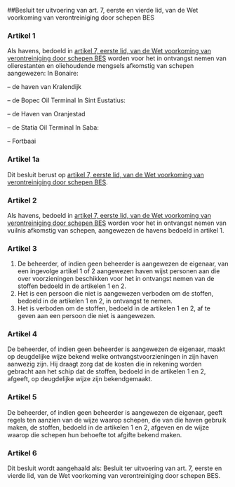<meta http-equiv='Content-Type' content='text/html; charset=utf-8' />

##Besluit ter uitvoering van art. 7, eerste en vierde lid, van de Wet voorkoming van verontreiniging door schepen BES

### Artikel  1  

Als havens, bedoeld in [artikel 7, eerste lid, van de Wet voorkoming van verontreiniging door schepen BES](../../../../../../../../../../../../../../../../wet-BES/wet/voorkoming/van/verontreiniging/door/schepen/bes/BWBR0028453/README.md) worden voor het in ontvangst nemen van olierestanten en oliehoudende mengsels afkomstig van schepen aangewezen: In Bonaire: 

– de haven van Kralendijk  

– de Bopec Oil Terminal   In Sint Eustatius: 

– de Haven van Oranjestad  

– de Statia Oil Terminal   In Saba: 

– Fortbaai    

### Artikel  1a  

Dit besluit berust op [artikel 7, eerste lid, van de Wet voorkoming van verontreiniging door schepen BES](../../../../../../../../../../../../../../../../wet-BES/wet/voorkoming/van/verontreiniging/door/schepen/bes/BWBR0028453/README.md).  

### Artikel  2  

Als havens, bedoeld in [artikel 7, eerste lid, van de Wet voorkoming van verontreiniging door schepen BES](../../../../../../../../../../../../../../../../wet-BES/wet/voorkoming/van/verontreiniging/door/schepen/bes/BWBR0028453/README.md) worden voor het in ontvangst nemen van vuilnis afkomstig van schepen, aangewezen de havens bedoeld in artikel 1.  

### Artikel  3  

1.  De beheerder, of indien geen beheerder is aangewezen de eigenaar, van een ingevolge artikel 1 of 2 aangewezen haven wijst personen aan die over voorzieningen beschikken voor het in ontvangst nemen van de stoffen bedoeld in de artikelen 1 en 2.   
2.  Het is een persoon die niet is aangewezen verboden om de stoffen, bedoeld in de artikelen 1 en 2, in ontvangst te nemen.   
3.  Het is verboden om de stoffen, bedoeld in de artikelen 1 en 2, af te geven aan een persoon die niet is aangewezen.   

### Artikel  4  

De beheerder, of indien geen beheerder is aangewezen de eigenaar, maakt op deugdelijke wijze bekend welke ontvangstvoorzieningen in zijn haven aanwezig zijn. Hij draagt zorg dat de kosten die in rekening worden gebracht aan het schip dat de stoffen, bedoeld in de artikelen 1 en 2, afgeeft, op deugdelijke wijze zijn bekendgemaakt.  

### Artikel  5  

De beheerder, of indien geen beheerder is aangewezen de eigenaar, geeft regels ten aanzien van de wijze waarop schepen, die van die haven gebruik maken, de stoffen, bedoeld in de artikelen 1 en 2, afgeven en de wijze waarop die schepen hun behoefte tot afgifte bekend maken.  

### Artikel  6  

Dit besluit wordt aangehaald als: Besluit ter uitvoering van art. 7, eerste en vierde lid, van de Wet voorkoming van verontreiniging door schepen BES.  

